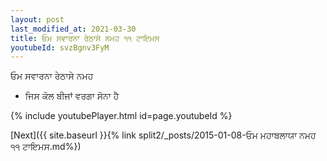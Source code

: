 ```yaml
---
layout: post
last_modified_at: 2021-03-30
title: ਓਮ ਸਵਾਰਨਾ ਰੇਠਾਸੇ ਨਮਹ ੧੧ ਟਾਇਮਸ
youtubeId: svzBgnv3FyM
---
```

 
 
 ਓਮ ਸਵਾਰਨਾ ਰੇਠਾਸੇ ਨਮਹ  
 
 -  ਜਿਸ ਕੋਲ ਬੀਜਾਂ ਵਰਗਾ ਸੋਨਾ ਹੈ 
 
  
 
  
 
 
 
 
 
 


{% include youtubePlayer.html id=page.youtubeId %}
 
[Next]({{ site.baseurl }}{% link  split2/_posts/2015-01-08-ਓਮ ਮਹਾਬਲਾਯਾ ਨਮਹ ੧੧ ਟਾਇਮਸ.md%})
 
